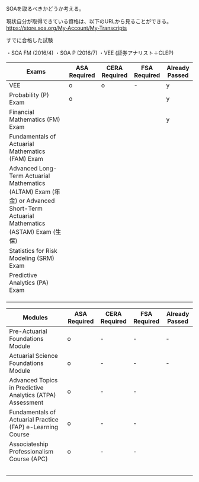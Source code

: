 
SOAを取るべきかどうか考える。

現状自分が取得できている資格は、以下のURLから見ることができる。
https://store.soa.org/My-Account/My-Transcripts

すでに合格した試験

・SOA FM (2016/4)
・SOA P (2016/7)
・VEE (証券アナリスト＋CLEP)



| Exams| ASA Required | CERA Required | FSA Required | Already Passed|
|----|----|----|----|----|
|VEE|o|o|-|y|
|Probability (P) Exam|o|||y|
|Financial Mathematics (FM) Exam||||y|
|Fundamentals of Actuarial Mathematics (FAM) Exam||||
|Advanced Long-Term Actuarial Mathematics (ALTAM) Exam (年金) or Advanced Short-Term Actuarial Mathematics (ASTAM) Exam (生保)||||
|Statistics for Risk Modeling (SRM) Exam||||
|Predictive Analytics (PA) Exam||||
|||||
|||||
|||||



| Modules| ASA Required | CERA Required | FSA Required | Already Passed|
|----|----|----|----|----|
|Pre-Actuarial Foundations Module |o|-|-|-|
|Actuarial Science Foundations Module|o|-|-|-|
|Advanced Topics in Predictive Analytics (ATPA) Assessment |o|-|-|
|Fundamentals of Actuarial Practice (FAP) e-Learning Course|o|-|-|
|Associateship Professionalism Course (APC)|o|-|-|
|||||
|||||
|||||
|||||
|||||





